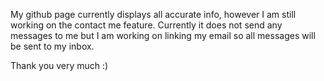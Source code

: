 My github page currently displays all accurate info, however I am still working on the contact me feature. Currently it does not send any messages to me but I am working on linking my email so all messages will be sent to my inbox. 

Thank you very much :)

